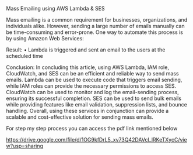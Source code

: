  
Mass Emailing using AWS Lambda & SES

Mass emailing is a common requirement for businesses, organizations, and individuals alike. However, sending a large number of emails manually can be time-consuming and error-prone. One way to automate this process is by using Amazon Web Services:


Result:
•	Lambda is triggered and sent an email to the users at the scheduled time
 
Conclusion:
In concluding this article, using AWS Lambda, IAM role, CloudWatch, and SES can be an efficient and reliable way to send mass emails. Lambda can be used to execute code that triggers email sending, while IAM roles can provide the necessary permissions to access SES. CloudWatch can be used to monitor and log the email-sending process, ensuring its successful completion. SES can be used to send bulk emails while providing features like email validation, suppression lists, and bounce handling. Overall, using these services in conjunction can provide a scalable and cost-effective solution for sending mass emails.



For step my step process you can access the pdf link mentioned below

https://drive.google.com/file/d/1OG9kfDrL5_xv73Q42DAVcl_lRKeTXycC/view?usp=sharing
